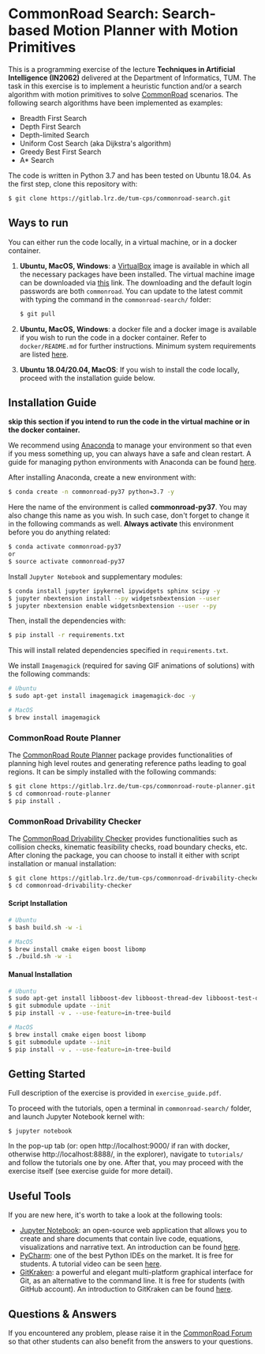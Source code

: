 # CommonRoad Search: Search-based Motion Planner with Motion Primitives

This is a programming exercise of the lecture **Techniques in Artificial Intelligence (IN2062)** delivered at the Department of Informatics, TUM. The task in this exercise is to implement a heuristic function and/or a search algorithm with motion primitives to solve [CommonRoad](https://commonroad.in.tum.de/) scenarios. The following search algorithms have been implemented as examples:
- Breadth First Search
- Depth First Search
- Depth-limited Search
- Uniform Cost Search (aka Dijkstra's algorithm)
- Greedy Best First Search
- A* Search

The code is written in Python 3.7 and has been tested on Ubuntu 18.04. As the first step, clone this repository with:

```sh
$ git clone https://gitlab.lrz.de/tum-cps/commonroad-search.git
```
## Ways to run

You can either run the code locally, in a virtual machine, or in a docker container.

1. **Ubuntu, MacOS, Windows**: a [VirtualBox](https://www.virtualbox.org/) image is available in which all the necessary packages have been installed. The virtual machine image can be downloaded via [this](https://nextcloud.in.tum.de/index.php/s/XTeWW4nwX3Pr8yL) link. The downloading and the default login passwords are both `commonroad`. You can update to the latest commit with typing the command in the `commonroad-search/` folder:

   ```sh
   $ git pull
   ```

2. **Ubuntu, MacOS, Windows**: a docker file and a docker image is available if you wish to run the code in a docker container. Refer to `docker/README.md` for further instructions. Minimum system requirements are listed [here](https://docs.docker.com/desktop/).

3. **Ubuntu 18.04/20.04, MacOS**: If you wish to install the code locally, proceed with the installation guide below.

## Installation Guide

**skip this section if you intend to run the code in the virtual machine or in the docker container.**

We recommend using [Anaconda](https://www.anaconda.com/) to manage your environment so that even if you mess something up, you can always have a safe and clean restart. A guide for managing python environments with Anaconda can be found [here](https://conda.io/projects/conda/en/latest/user-guide/tasks/manage-environments.html).

After installing Anaconda, create a new environment with:
``` sh
$ conda create -n commonroad-py37 python=3.7 -y
```

Here the name of the environment is called **commonroad-py37**. You may also change this name as you wish. In such case, don't forget to change it in the following commands as well. **Always activate** this environment before you do anything related:

```sh
$ conda activate commonroad-py37
or
$ source activate commonroad-py37
```
Install `Jupyter Notebook` and supplementary modules:
```sh
$ conda install jupyter ipykernel ipywidgets sphinx scipy -y
$ jupyter nbextension install --py widgetsnbextension --user
$ jupyter nbextension enable widgetsnbextension --user --py
```
Then, install the dependencies with:

```sh
$ pip install -r requirements.txt
```

This will install related dependencies specified in `requirements.txt`. 

We install `Imagemagick` (required for saving GIF animations of solutions) with the following commands:

```sh
# Ubuntu
$ sudo apt-get install imagemagick imagemagick-doc -y

# MacOS
$ brew install imagemagick
```

### CommonRoad Route Planner

The [CommonRoad Route Planner](https://gitlab.lrz.de/tum-cps/commonroad-route-planner) package provides functionalities of planning high level routes and generating reference paths leading to goal regions. It can be simply installed with the following commands:

```sh
$ git clone https://gitlab.lrz.de/tum-cps/commonroad-route-planner.git
$ cd commonroad-route-planner
$ pip install .
```

### CommonRoad Drivability Checker

The [CommonRoad Drivability Checker](https://commonroad.in.tum.de/drivability-checker) provides functionalities such as collision checks, kinematic feasibility checks, road boundary checks, etc. After cloning the package, you can choose to install it either with script installation or manual installation:

```sh
$ git clone https://gitlab.lrz.de/tum-cps/commonroad-drivability-checker.git
$ cd commonroad-drivability-checker
```

#### Script Installation

```sh
# Ubuntu
$ bash build.sh -w -i

# MacOS
$ brew install cmake eigen boost libomp
$ ./build.sh -w -i
```

#### Manual Installation

```sh
# Ubuntu
$ sudo apt-get install libboost-dev libboost-thread-dev libboost-test-dev libboost-filesystem-dev libeigen3-dev
$ git submodule update --init
$ pip install -v . --use-feature=in-tree-build

# MacOS
$ brew install cmake eigen boost libomp
$ git submodule update --init
$ pip install -v . --use-feature=in-tree-build
```


## Getting Started

Full description of the exercise is provided in `exercise_guide.pdf`. 

To proceed with the tutorials, open a terminal in `commonroad-search/` folder, and launch Jupyter Notebook kernel with:

```shell
$ jupyter notebook
```

In the pop-up tab (or: open http://localhost:9000/ if ran with docker, otherwise http://localhost:8888/, in the explorer), navigate to `tutorials/` and follow the tutorials one by one. After that, you may proceed with the exercise itself (see exercise guide for more detail).

## Useful Tools
If you are new here, it's worth to take a look at the following tools:
- [Jupyter Notebook](): an open-source web application that allows you to create and share documents that contain live code, equations, visualizations and narrative text. An introduction can be found [here](https://realpython.com/jupyter-notebook-introduction/).
- [PyCharm](https://www.jetbrains.com/pycharm/): one of the best Python IDEs on the market. It is free for students. A tutorial video can be seen [here](https://www.youtube.com/watch?v=56bPIGf4us0&list=PLX4nwNAsU8OJUuLvmUvxpg-bdPqYVODGU).
- [GitKraken](https://www.gitkraken.com/): a powerful and elegant multi-platform graphical interface for Git, as an alternative to the command line. It is free for students (with GitHub account). An introduction to GitKraken can be found [here](https://www.youtube.com/c/Gitkraken/playlists).
## Questions & Answers 

If you encountered any problem, please raise it in the [CommonRoad Forum](https://commonroad.in.tum.de/forum/) so that other students can also benefit from the answers to your questions.
